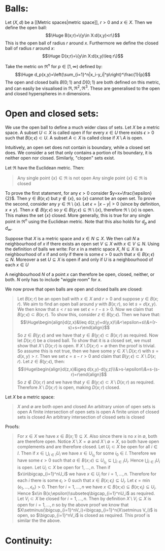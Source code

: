 
# Balls:

Let $(X,d)$ be a [[Metric spaces|metric space]], $r>0$ and $x\in X$. Then we define the open ball:$$\Huge B(x;r)=\{y\in X:d(x,y)<r\}$$This is the open ball of radius $r$ around $x$. Furthermore we define the closed ball of radius $r$ around $x$:$$\Huge D(x;r)=\{y\in X:d(x,y)\leq r\}$$

Take the metric on $\Re^n$ for $p\in[1,\infty)$ defined by:$$\Huge d_p(x,y)=\left(\sum_{i=1}^n|x_i-y_i|^p\right)^\frac{1}{p}$$The open and closed balls $B(0;1)$ and $D(0;1)$ are both defined on this metric, and can easily be visualised in $\Re,\Re^2,\Re^3$. These are generalised to the open and closed hyperspheres in $n$ dimensions.

# Open and closed sets:

We use the open ball to define a much wider class of sets. Let $X$ be a metric space. A subset $U\subset X$ is called open if for every $x\in U$ there exists $\epsilon>0$ such that $B(x;\epsilon)\subset U$. A subset $A\subset X$ is called close if $X\setminus A$ is open.

Intuitively, an open set does not contain is boundary, while a closed set does. We consider a set that only contains a portion of its boundary, it is neither open nor closed. Similarly, "clopen" sets exist.

Let $\Re$ have the Euclidean metric. Then:
> Any single point $\{x\}\in\Re$ is not open
> Any single point $\{x\}\in\Re$ is closed

To prove the first statement, for any $\epsilon>0$ consider $y=x+\frac{\epsilon}{2}$. Then $y\in B(x;\epsilon)$ but $y\notin\{x\}$, so $\{x\}$ cannot be an open set. To prove the second, consider any $y\in\Re\setminus\{x\}$. Let $\epsilon=|x-y|>0$ (since by definition, $x\neq y$). Then $x\notin B(y;\epsilon)$ so $y\in B(y;\epsilon)\subseteq\Re\setminus\{x\}$, therefore $\Re\setminus\{x\}$ is open. This makes the set $\{x\}$ closed. More generally, this is true for any single point in $\Re^n$ using the Euclidean metric. Note that this also holds for $d_p$ and $d_\infty$.

Suppose that $X$ is a metric space and $x\in N\subseteq X$. We then call $N$ a neighbourhood of $x$ if there exists an open set $V\subseteq X$ with $x\in V\subseteq N$. Using the definition of balls we write: For $x$ in a metric space $X$, $N\subseteq X$ is a neighbourhood of $x$ if and only if there is some $\epsilon>0$ such that $x\in B(x;\epsilon)\subseteq N$. Moreover a set $U\subseteq X$ is open if and only if $U$ is a neighbourhood of each $x\in U$

A neighbourhood $N$ of a point $x$ can therefore be open, closed, neither, or both. $N$ only has to include "wiggle room" for $x$.

We now prove that open balls are open and closed balls are closed:
> Let $B(x;r)$ be an open ball with $x\in X$ and $r>0$ and suppose $y\in B(x;r)$. We aim to find an open ball around $y$ with $B(x;r)$, so let $s=d(x,y)$. We then know that $s<r$ so we set $\epsilon=r-s>0$. Now we claim that $B(y;\epsilon)\subset B(x;r)$. To show this, consider $z\in B(y;\epsilon)$. Then we have that:$$\Huge\begin{align}d(z,x)&\leq d(z,y)+d(y,x)\\&<\epsilon+s\\&=(r-s)+s=r\end{align}$$So $z\in B(y;\epsilon)$ and we have that $y\in B(y;\epsilon)\subset B(x;r)$ as required.
> Now let $D(x;r)$ be a closed ball. To show that it is a closed set, we must show that $X\setminus D(x;r)$ is open. If $X\setminus D(x;r)=\emptyset$ then the proof is trivial. So assume this is not true, then we have some $y\in X\setminus D(x;r)$ with $s=d(x,y)>r$. Then we set $\epsilon=s-r>0$ and claim that $B(y;\epsilon)\subset X\setminus D(x;r)$. Let $z\in B(y;\epsilon)$, then:$$\Huge\begin{align}d(z,x)&\geq d(x,y)-d(y,z)\\&>s-\epsilon\\&=s-(s-r)=r\end{align}$$So $z\notin D(x;r)$ and we have that $y\in B(y;\epsilon)\subset X\setminus D(x;r)$ as required. Therefore $X\setminus D(x;r)$ is open, making $D(x;r)$ closed.

Let $X$ be a metric space:
> $X$ and $\emptyset$ are both open and closed
> An arbitrary union of open sets is open
> A finite intersection of open sets is open
> A finite union of closed sets is closed
> An arbitrary intersection of closed sets is closed

Proofs:
> For $x\in X$ we have $x\in B(x;1)\subseteq X$. Also since there is no $x$ in $\emptyset$, both are therefore open. Notice $X\setminus X=\emptyset$ and $X\setminus\emptyset=X$, so both have open complements and are therefore closed.
> Let $U_i\subset X$ be open for all $i\in I$. Then if $x\in \bigcup_{i\in I}U_i$ we have $x\in U_{i_0}$ for some $i_0\in I$. Therefore we have some $\epsilon>0$ such that $a\in B(x;\epsilon)\subseteq U_{i_0}\subseteq\bigcup_{i\in I}U_i$. Hence $\bigcup_{i\in I}U_i$ is open.
> Let $U_i\subset X$ be open for $1,\dots,n$. Then if $x\in\bigcap_{i=1}^nU_i$ we have $x\in U_i$ for $i=1,\dots,n$. Therefore for each $i$ there is some $\epsilon_i>0$ such that $x\in B(x;\epsilon_i)\subseteq U_i$. Let $\epsilon=\min\{\epsilon_1,\dots,\epsilon_n\}>0$. Then for $i=1,\dots,n$ we have $x\in B(x;\epsilon)\subseteq B(x;\epsilon_i)\subseteq U_i$. Hence $x\in B(x;\epsilon)\subseteq\bigcap_{i=1}^nU_i$ as required.
> Let $V_i\subset X$ be closed for $i=1,\dots,n$. Then by definition $X\setminus V_i\subseteq X$ is open for $i=1,\dots,n$ so by the above proof we know that $X\setminus(\bigcup_{i=1}^nV_i)=\bigcap_{i=1}^n(X\setminus V_i)$ is open, so $\bigcup_{i=1}^nV_i$ is closed as required.
> This proof is similar the the above.

# Continuity:

